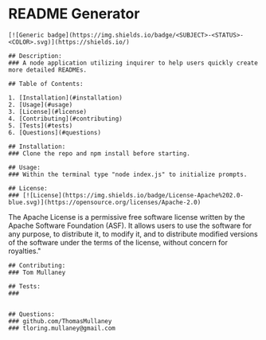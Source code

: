 # README Generator

    [![Generic badge](https://img.shields.io/badge/<SUBJECT>-<STATUS>-<COLOR>.svg)](https://shields.io/)

    ## Description:
    ### A node application utilizing inquirer to help users quickly create more detailed READMEs.

    ## Table of Contents:
     
    1. [Installation](#installation)
    2. [Usage](#usage)
    3. [License](#license)
    4. [Contributing](#contributing)
    5. [Tests](#tests)
    6. [Questions](#questions) 

    ## Installation: 
    ### Clone the repo and npm install before starting.

    ## Usage:
    ### Within the terminal type "node index.js" to initialize prompts.

    ## License:
    ### [![License](https://img.shields.io/badge/License-Apache%202.0-blue.svg)](https://opensource.org/licenses/Apache-2.0)
The Apache License is a permissive free software license written by the Apache Software Foundation (ASF). It allows users to use the software for any purpose, to distribute it, to modify it, and to distribute modified versions of the software under the terms of the license, without concern for royalties."
    
    ## Contributing:
    ### Tom Mullaney

    ## Tests:
    ### 

    
    ## Questions:
    ### github.com/ThomasMullaney
    ### tloring.mullaney@gmail.com
    
    
